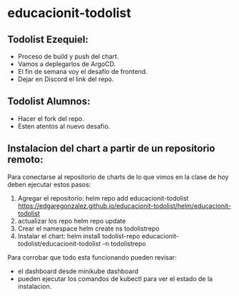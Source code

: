# educacionit-todolist

## Todolist Ezequiel:
* Proceso de build y push del chart.
* Vamos a deplegarlos de ArgoCD.
* El fin de semana voy el desafio de frontend.
* Dejar en Discord el link del repo.

## Todolist Alumnos:
* Hacer el fork del repo.
* Esten atentos al nuevo desafio.

## Instalacion del chart a partir de un repositorio remoto:

Para conectarse al repositorio de charts de lo que vimos en la clase de hoy deben ejecutar estos pasos:

1. Agregar el repositorio:
helm repo add educacionit-todolist https://edgaregonzalez.github.io/educacionit-todolist/helm/educacionit-todolist
2. actualizar los repo
helm repo update
3. Crear el namespace
helm create ns todolistrepo
4. Instalar el chart:
helm install todolist-repo educacionit-todolist/educacionit-todolist -n todolistrepo

Para corrobar que todo esta funcionando pueden revisar:
* el dashboard desde minikube dashboard
* pueden ejecutar los comandos de kubectl para ver el estado de la instalacion.